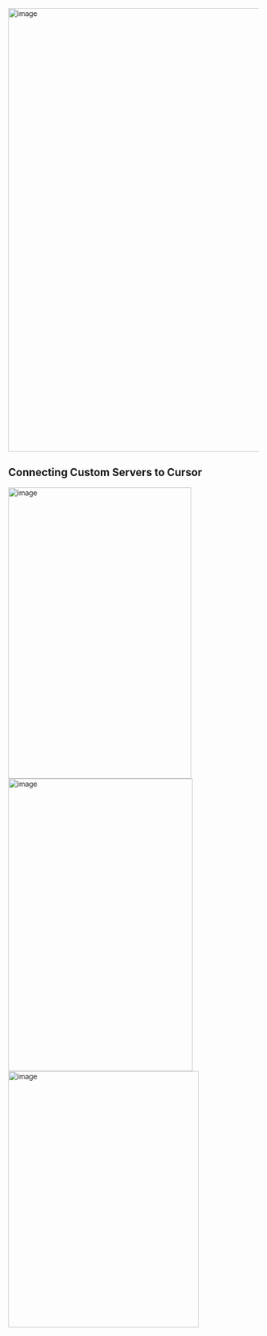 
<img width="1912" height="893" alt="image" src="https://github.com/user-attachments/assets/dfe3eab2-833f-4a5f-b3f6-9ab8200625e7" />

## Connecting Custom Servers to Cursor
<img width="368" height="586" alt="image" src="https://github.com/user-attachments/assets/2f72d306-13fa-43f0-a810-8c8cbf39d428" />
<img width="371" height="589" alt="image" src="https://github.com/user-attachments/assets/e5cf1260-da3b-4d92-907e-cdf52b1c36c2" />
<img width="383" height="516" alt="image" src="https://github.com/user-attachments/assets/5f4e0108-7f4e-4a56-a3cc-fd8f21cf080d" />
  


